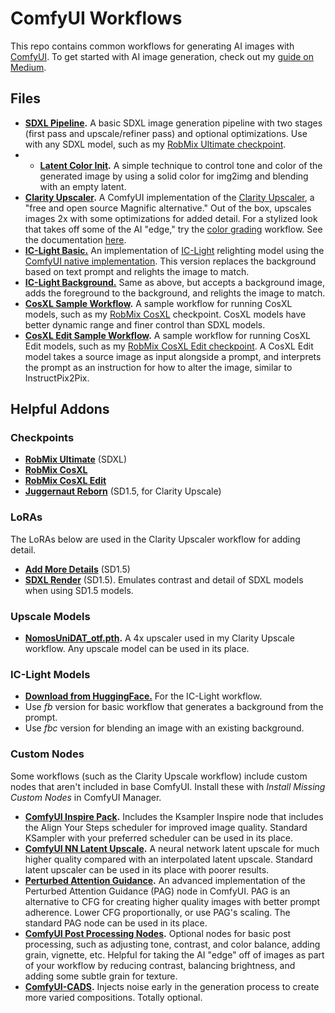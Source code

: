 # ComfyUI Workflows

This repo contains common workflows for generating AI images with [ComfyUI](https://github.com/comfyanonymous/ComfyUI). To get started with AI image generation, check out my [guide on Medium](https://roblaughter.medium.com/a-crash-course-on-local-image-generation-with-stable-diffusion-f72dfd3de3df). 

## Files

* **[SDXL Pipeline](https://github.com/roblaughter/comfyui-workflows/blob/main/SDXLPipeline.json).** A basic SDXL image generation pipeline with two stages (first pass and upscale/refiner pass) and optional optimizations. Use with any SDXL model, such as my [RobMix Ultimate checkpoint](https://civitai.com/models/334323/robs-mix-ultimate).
* * **[Latent Color Init](https://github.com/roblaughter/comfyui-workflows/blob/main/LatentColorInit.json).** A simple technique to control tone and color of the generated image by using a solid color for img2img and blending with an empty latent. 
* **[Clarity Upscaler](https://github.com/roblaughter/comfyui-workflows/blob/main/ClarityUpscaleSD15.json).** A ComfyUI implementation of the [Clarity Upscaler](https://github.com/philz1337x/clarity-upscaler), a "free and open source Magnific alternative." Out of the box, upscales images 2x with some optimizations for added detail. For a stylized look that takes off some of the AI "edge," try the [color grading](https://github.com/roblaughter/comfyui-workflows/blob/main/ClarityUpscaleSD15ColorGrade.json) workflow. See the documentation [here](https://github.com/roblaughter/comfyui-workflows/blob/main/docs/upscale.md).
* **[IC-Light Basic.](https://github.com/roblaughter/comfyui-workflows/blob/main/ICLightBasic.json)** An implementation of [IC-Light](https://github.com/lllyasviel/IC-Light?tab=readme-ov-file) relighting model using the [ComfyUI native implementation](https://github.com/kijai/ComfyUI-IC-Light). This version replaces the background based on text prompt and relights the image to match. 
* **[IC-Light Background.](https://github.com/roblaughter/comfyui-workflows/blob/main/ICLightBackground.json)** Same as above, but accepts a background image, adds the foreground to the background, and relights the image to match. 
* **[CosXL Sample Workflow](https://github.com/roblaughter/comfyui-workflows/blob/main/cosxl_sample_workflow.json).** A sample workflow for running CosXL models, such as my [RobMix CosXL](https://civitai.com/models/397300/robmix-cosxl) checkpoint. CosXL models have better dynamic range and finer control than SDXL models. 
* **[CosXL Edit Sample Workflow](https://github.com/roblaughter/comfyui-workflows/blob/main/cosxl_edit_example_workflow.json).** A sample workflow for running CosXL Edit models, such as my [RobMix CosXL Edit checkpoint](https://civitai.com/models/397741/robmix-cosxl-edit). A CosXL Edit model takes a source image as input alongside a prompt, and interprets the prompt as an instruction for how to alter the image, similar to InstructPix2Pix.

## Helpful Addons
### Checkpoints
* **[RobMix Ultimate](https://civitai.com/models/334323/robs-mix-ultimate)** (SDXL)
* **[RobMix CosXL](https://civitai.com/models/397300/robmix-cosxl)**
* **[RobMix CosXL Edit](https://civitai.com/models/397741/robmix-cosxl-edit?modelVersionId=443550)**
* **[Juggernaut Reborn](https://civitai.com/models/46422/juggernaut)** (SD1.5, for Clarity Upscale)

### LoRAs
The LoRAs below are used in the Clarity Upscaler workflow for adding detail. 
* **[Add More Details](https://civitai.com/models/82098?modelVersionId=87153)** (SD1.5)
* **[SDXL Render](https://civitai.com/models/171159?modelVersionId=236130)** (SD1.5). Emulates contrast and detail of SDXL models when using SD1.5 models. 

### Upscale Models
* **[NomosUniDAT_otf.pth](https://openmodeldb.info/models/4x-NomosUniDAT-otf).** A 4x upscaler used in my Clarity Upscale workflow. Any upscale model can be used in its place. 

### IC-Light Models

* **[Download from HuggingFace.](https://huggingface.co/lllyasviel/ic-light/tree/main)** For the IC-Light workflow. 
* Use *fb* version for basic workflow that generates a background from the prompt. 
* Use *fbc* version for blending an image with an existing background. 

### Custom Nodes
Some workflows (such as the Clarity Upscale workflow) include custom nodes that aren't included in base ComfyUI. Install these with *Install Missing Custom Nodes* in ComfyUI Manager.

* **[ComfyUI Inspire Pack](https://github.com/ltdrdata/ComfyUI-Inspire-Pack).** Includes the Ksampler Inspire node that includes the Align Your Steps scheduler for improved image quality. Standard KSampler with your preferred scheduler can be used in its place. 
* **[ComfyUI NN Latent Upscale](https://github.com/Ttl/ComfyUi_NNLatentUpscale).** A neural network latent upscale for much higher quality compared with an interpolated latent upscale. Standard latent upscaler can be used in its place with poorer results. 
* **[Perturbed Attention Guidance](https://github.com/pamparamm/sd-perturbed-attention).** An advanced implementation of the Perturbed Attention Guidance (PAG) node in ComfyUI. PAG is an alternative to CFG for creating higher quality images with better prompt adherence. Lower CFG proportionally, or use PAG's scaling. The standard PAG node can be used in its place. 
* **[ComfyUI Post Processing Nodes](https://github.com/EllangoK/ComfyUI-post-processing-nodes).** Optional nodes for basic post processing, such as adjusting tone, contrast, and color balance, adding grain, vignette, etc. Helpful for taking the AI "edge" off of images as part of your workflow by reducing contrast, balancing brightness, and adding some subtle grain for texture. 
* **[ComfyUI-CADS](https://github.com/asagi4/ComfyUI-CADS).** Injects noise early in the generation process to create more varied compositions. Totally optional. 
